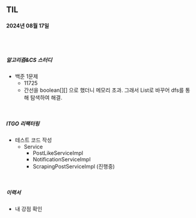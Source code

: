 ## TIL
#### 2024년 08월 17일

<br>
<br>

##### 알고리즘&CS 스터디
- 백준 1문제
    - 11725
    - 간선을 boolean[][] 으로 했더니 메모리 초과. 그래서 List로 바꾸어 dfs를 통해 탐색하여 해결.

<br>

##### ITGO 리팩터링
- 테스트 코드 작성
    - Service
        - PostLikeServiceImpl
        - NotificationServiceImpl
        - ScrapingPostServiceImpl (진행중)


<br>

##### 이력서
- 내 강점 확인